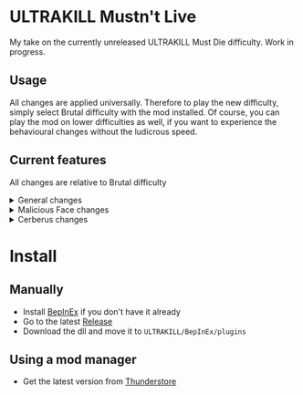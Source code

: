 # ULTRAKILL Mustn't Live

My take on the currently unreleased ULTRAKILL Must Die difficulty.
Work in progress.

## Usage

All changes are applied universally.
Therefore to play the new difficulty, simply select Brutal difficulty with the mod installed.
Of course, you can play the mod on lower difficulties as well, if you want to experience the behavioural changes without the ludicrous speed.

## Current features

All changes are relative to Brutal difficulty

<details>
<summary>General changes</summary>

- Hard damage multiplier set to 50%
- Non-homing projectile speed doubled
- Homing projectile turning speed doubled
- Enemy projectiles (including Schism beams) won't damage enemies unless parried or redirected by explosions
- Enemy-caused explosions won't directly damage enemies (but can still light susceptible enemies on fire)
</details>

<details>
<summary>Malicious Face changes</summary>

- Projectile cooldown and beam charge made much faster
- Enrage when covered in gasoline
- Enragement fixed to work independent of health
- Every other beam attack is unparryable
- Beam attack parry window lowered from 0.5s to 0.25s
</details>

<details>
<summary>Cerberus changes</summary>

- Orb projectiles now bounce several times, creating a shockwave and explosion with each bounce
- Orb projectiles are no longer affected by enemy-caused explosions
- Cerberi enrage when another Cerberus reaches half health
- Stomps gain an additional vertical shockwave
- Dashes gain an alternating diagonal shockwave
- Enraged Cerberus gets an additional dash which creates a horizontal shockwave
- Inter-dash cooldown is either 0.25s (75% chance) or 0.75s (25% chance)
  - Enraged cooldown is always 0.25s
- Increased attack cooldown rate (2x for unenraged, 4x for enraged)
- Increased animation speed (1.2x for unenraged, 1.5x for enraged)
</details>

# Install

## Manually

- Install [BepInEx](https://thunderstore.io/c/ultrakill/p/BepInEx/BepInExPack/) if you don't have it already
- Go to the latest [Release](https://github.com/wacfeld/UKML/releases)
- Download the dll and move it to `ULTRAKILL/BepInEx/plugins`

## Using a mod manager

- Get the latest version from [Thunderstore](https://thunderstore.io/c/ultrakill/p/wacfeld/ULTRAKILL_MUSTNT_LIVE/versions/)
